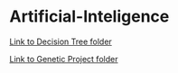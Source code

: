 # Artificial-Inteligence

[Link to Decision Tree folder](Desicion%20Tree/)

[Link to Genetic Project folder](Genetic%20project/)

